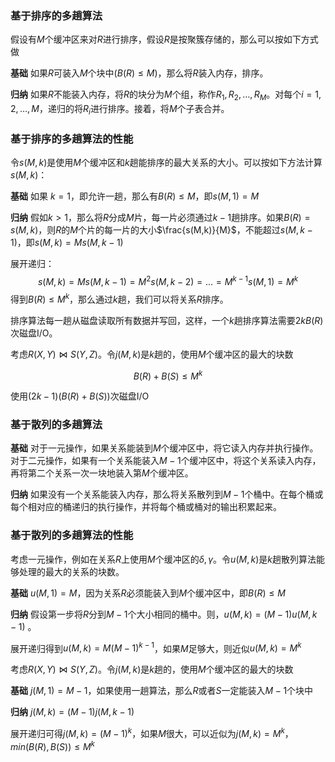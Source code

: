 ### 基于排序的多趟算法

假设有$M$个缓冲区来对$R$进行排序，假设$R$是按聚簇存储的，那么可以按如下方式做

**基础** 如果$R$可装入$M$个块中($B(R) \le M$)，那么将$R$装入内存，排序。

**归纳** 如果$R$不能装入内存，将$R$的块分为$M$个组，称作$R_1, R_2, \ldots,R_M$。对每个$i = 1, 2, \ldots, M$，递归的将$R_i$进行排序。接着，将$M$个子表合并。

### 基于排序的多趟算法的性能

令$s(M, k)$是使用$M$个缓冲区和$k$趟能排序的最大关系的大小。可以按如下方法计算$s(M, k)$：

**基础** 如果 $k=1$，即允许一趟，那么有$B(R) \le M$，即$s(M,1) = M$

**归纳** 假如$k > 1$，那么将$R$分成$M$片，每一片必须通过$k-1$趟排序。如果$B(R)=s(M,k)$，则$R$的$M$个片的每一片的大小$\frac{s(M,k)}{M}$，不能超过$s(M,k-1)$，即$s(M,k)=Ms(M,k-1)$

展开递归：
$$
s(M,k) = Ms(M,k-1) = M^2s(M,k-2)=\dots=M^{k-1}s(M,1) = M^k
$$
得到$B(R)\le M^k$，那么通过$k$趟，我们可以将关系$R$排序。

排序算法每一趟从磁盘读取所有数据并写回，这样，一个$k$趟排序算法需要$2kB(R)$次磁盘I/O。

考虑$R(X,Y)\Join S(Y,Z)$。令$j(M,k)$是$k$趟的，使用$M$个缓冲区的最大的块数

$$
B(R) + B(S) \le M^k
$$

使用$(2k-1)(B(R) + B(S))$次磁盘I/O
### 基于散列的多趟算法

**基础** 对于一元操作，如果关系能装到$M$个缓冲区中，将它读入内存并执行操作。对于二元操作，如果有一个关系能装入$M-1$个缓冲区中，将这个关系读入内存，再将第二个关系一次一块地装入第$M$个缓冲区。

**归纳** 如果没有一个关系能装入内存，那么将关系散列到$M-1$个桶中。在每个桶或每个相对应的桶递归的执行操作，并将每个桶或桶对的输出积累起来。

### 基于散列的多趟算法的性能

考虑一元操作，例如在关系$R$上使用$M$个缓冲区的$\delta, \gamma$。令$u(M,k)$是$k$趟散列算法能够处理的最大的关系的块数。

**基础** $u(M,1) = M$，因为关系$R$必须能装入到$M$个缓冲区中，即$B(R) \le M$

**归纳** 假设第一步将$R$分到$M-1$个大小相同的桶中。则，$u(M,k) = (M-1)u(M,k-1)$ 。

展开递归得到$u(M,k) = M(M-1)^{k-1}$，如果$M$足够大，则近似$u(M,k)=M^k$

考虑$R(X,Y)\Join S(Y,Z)$。令$j(M,k)$是$k$趟的，使用$M$个缓冲区的最大的块数

**基础** $j(M,1) = M - 1$，如果使用一趟算法，那么$R$或者$S$一定能装入$M-1$个块中

**归纳** $j(M,k)=(M-1)j(M, k - 1)$

展开递归可得$j(M,k) = (M-1)^k$，如果$M$很大，可以近似为$j(M,k) = M^k$，$min(B(R), B(S)) \le M^k$
